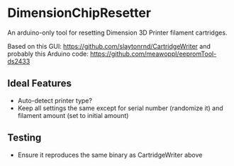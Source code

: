 # DimensionChipResetter

An arduino-only tool for resetting Dimension 3D Printer filament cartridges.

Based on this GUI: https://github.com/slaytonrnd/CartridgeWriter and probably this Arduino code: https://github.com/meawoppl/eepromTool-ds2433

## Ideal Features
  * Auto-detect printer type?
  * Keep all settings the same except for serial number (randomize it) and filament amount (set to initial amount)

## Testing
  * Ensure it reproduces the same binary as CartridgeWriter above
